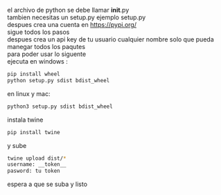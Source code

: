 el archivo de python se debe llamar __init__.py  
tambien necesitas un setup.py ejemplo setup.py  
despues crea una cuenta en https://pypi.org/  
sigue todos los pasos  
despues crea un api key de tu usuario cualquier nombre solo que pueda manegar todos los paqutes  
para poder usar lo siguente  
ejecuta en windows :  
~~~bash  
pip install wheel  
python setup.py sdist bdist_wheel  
~~~  
en linux y mac:  
~~~bash  
python3 setup.py sdist bdist_wheel  
~~~  
instala twine  
~~~bash
pip install twine  
~~~  
y sube
~~~bash
twine upload dist/*  
username: __token__  
pasword: tu token
~~~
espera a que se suba y listo  
